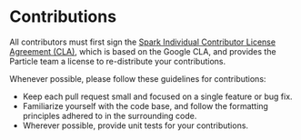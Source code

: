 # Contributions

All contributors must first sign the [Spark Individual Contributor License Agreement (CLA)](https://docs.google.com/a/spark.io/forms/d/1_2P-vRKGUFg5bmpcKLHO_qNZWGi5HKYnfrrkd-sbZoA/viewform), which is based on the Google CLA, and provides the Particle team a license to re-distribute your contributions.

Whenever possible, please follow these guidelines for contributions:

- Keep each pull request small and focused on a single feature or bug fix.
- Familiarize yourself with the code base, and follow the formatting principles adhered to in the surrounding code.
- Wherever possible, provide unit tests for your contributions.